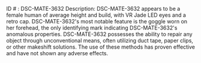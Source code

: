 ID # : DSC-MATE-3632
Description: DSC-MATE-3632 appears to be a female human of average height and build, with VR Jade LED eyes and a retro cap. DSC-MATE-3632's most notable feature is the goggle worn on her forehead, the only identifying mark indicating DSC-MATE-3632's anomalous properties. DSC-MATE-3632 possesses the ability to repair any object through unconventional means, often utilizing duct tape, paper clips, or other makeshift solutions. The use of these methods has proven effective and have not shown any adverse effects. 